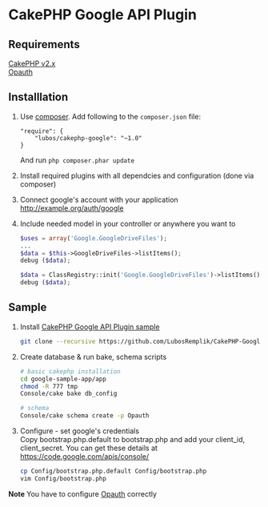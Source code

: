 CakePHP Google API Plugin
=========================

Requirements
------------
[CakePHP v2.x](https://github.com/cakephp/cakephp)   
[Opauth](https://github.com/LubosRemplik/cakephp-opauth)

Installlation
-------------
1.	Use [composer](https://getcomposer.org/doc/00-intro.md). 
	Add following to the `composer.json` file:

		"require": {
			"lubos/cakephp-google": "~1.0"
		}

	And run `php composer.phar update`

2.  Install required plugins with all dependcies and configuration (done via composer)

3.  Connect google's account with your application http://example.org/auth/google

4.  Include needed model in your controller or anywhere you want to

	```php
	$uses = array('Google.GoogleDriveFiles');
	...
	$data = $this->GoogleDriveFiles->listItems();
	debug ($data);
	```

	```php
	$data = ClassRegistry::init('Google.GoogleDriveFiles')->listItems();
	debug ($data);
	```

Sample
------
1.  Install [CakePHP Google API Plugin sample](https://github.com/LubosRemplik/CakePHP-Google-API-Plugin-sample)

	```bash
	git clone --recursive https://github.com/LubosRemplik/CakePHP-Google-API-Plugin-sample.git google-sample-app
	```

2.  Create database & run bake, schema scripts

	```bash
	# basic cakephp installation
	cd google-sample-app/app
	chmod -R 777 tmp
	Console/cake bake db_config

	# schema
	Console/cake schema create -p Opauth
	```

3.  Configure - set google's credentials  
	Copy bootstrap.php.default to bootstrap.php and add your client_id, client_secret. 
	You can get these details at https://code.google.com/apis/console/

	```bash
	cp Config/bootstrap.php.default Config/bootstrap.php
	vim Config/bootstrap.php
	```

**Note** You have to configure [Opauth](https://github.com/LubosRemplik/cakephp-opauth) correctly
